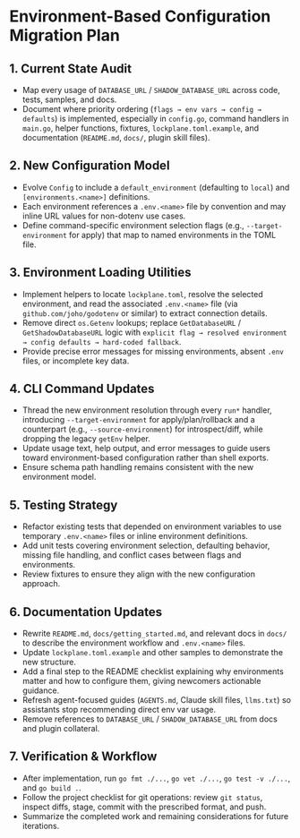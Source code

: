 # Environment-Based Configuration Migration Plan

## 1. Current State Audit
- Map every usage of `DATABASE_URL` / `SHADOW_DATABASE_URL` across code, tests, samples, and docs.
- Document where priority ordering (`flags → env vars → config → defaults`) is implemented, especially in `config.go`, command handlers in `main.go`, helper functions, fixtures, `lockplane.toml.example`, and documentation (`README.md`, `docs/`, plugin skill files).

## 2. New Configuration Model
- Evolve `Config` to include a `default_environment` (defaulting to `local`) and `[environments.<name>]` definitions.
- Each environment references a `.env.<name>` file by convention and may inline URL values for non-dotenv use cases.
- Define command-specific environment selection flags (e.g., `--target-environment` for apply) that map to named environments in the TOML file.

## 3. Environment Loading Utilities
- Implement helpers to locate `lockplane.toml`, resolve the selected environment, and read the associated `.env.<name>` file (via `github.com/joho/godotenv` or similar) to extract connection details.
- Remove direct `os.Getenv` lookups; replace `GetDatabaseURL` / `GetShadowDatabaseURL` logic with `explicit flag → resolved environment → config defaults → hard-coded fallback`.
- Provide precise error messages for missing environments, absent `.env` files, or incomplete key data.

## 4. CLI Command Updates
- Thread the new environment resolution through every `run*` handler, introducing `--target-environment` for apply/plan/rollback and a counterpart (e.g., `--source-environment`) for introspect/diff, while dropping the legacy `getEnv` helper.
- Update usage text, help output, and error messages to guide users toward environment-based configuration rather than shell exports.
- Ensure schema path handling remains consistent with the new environment model.

## 5. Testing Strategy
- Refactor existing tests that depended on environment variables to use temporary `.env.<name>` files or inline environment definitions.
- Add unit tests covering environment selection, defaulting behavior, missing file handling, and conflict cases between flags and environments.
- Review fixtures to ensure they align with the new configuration approach.

## 6. Documentation Updates
- Rewrite `README.md`, `docs/getting_started.md`, and relevant docs in `docs/` to describe the environment workflow and `.env.<name>` files.
- Update `lockplane.toml.example` and other samples to demonstrate the new structure.
- Add a final step to the README checklist explaining why environments matter and how to configure them, giving newcomers actionable guidance.
- Refresh agent-focused guides (`AGENTS.md`, Claude skill files, `llms.txt`) so assistants stop recommending direct env var usage.
- Remove references to `DATABASE_URL` / `SHADOW_DATABASE_URL` from docs and plugin collateral.

## 7. Verification & Workflow
- After implementation, run `go fmt ./...`, `go vet ./...`, `go test -v ./...`, and `go build .`.
- Follow the project checklist for git operations: review `git status`, inspect diffs, stage, commit with the prescribed format, and push.
- Summarize the completed work and remaining considerations for future iterations.
